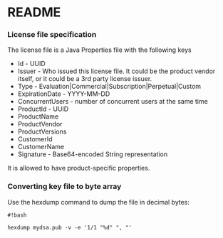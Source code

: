 # README #

### License file specification ###

The license file is a Java Properties file with the following keys

* Id - UUID
* Issuer - Who issued this license file. It could be the product vendor itself, or it could be a 3rd party license issuer. 
* Type - Evaluation|Commercial|Subscription|Perpetual|Custom
* ExpirationDate - YYYY-MM-DD
* ConcurrentUsers - number of concurrent users at the same time
* ProductId - UUID
* ProductName
* ProductVendor
* ProductVersions
* CustomerId
* CustomerName
* Signature - Base64-encoded String representation

It is allowed to have product-specific properties.

### Converting key file to byte array ###

Use the hexdump command to dump the file in decimal bytes:


```
#!bash

hexdump mydsa.pub -v -e '1/1 "%d" ", "'
```
